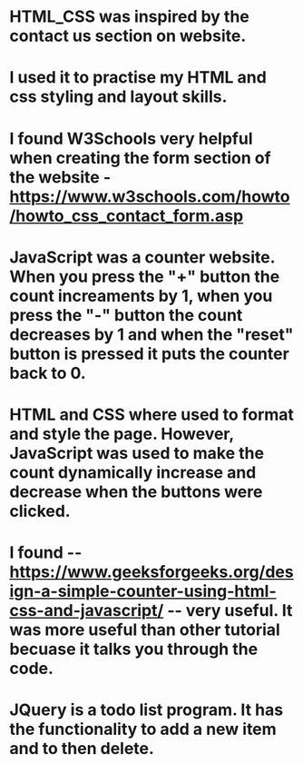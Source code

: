# HTML_CSS was inspired by the contact us section on website.
# I used it to practise my HTML and css styling and layout skills.
# I found W3Schools very helpful when creating the form section of the website - https://www.w3schools.com/howto/howto_css_contact_form.asp

# JavaScript was a counter website. When you press the "+" button the count increaments by 1, when you press the "-" button the count decreases by 1 and when the "reset" button is pressed it puts the counter back to 0.
# HTML and CSS where used to format and style the page. However, JavaScript was used to make the count dynamically increase and decrease when the buttons were clicked.
# I found -- https://www.geeksforgeeks.org/design-a-simple-counter-using-html-css-and-javascript/ -- very useful. It was more useful than other tutorial becuase it talks you through the code.

# JQuery is a todo list program. It has the functionality to add a new item and to then delete. 